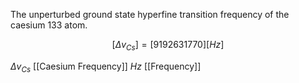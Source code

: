 The unperturbed ground state hyperfine transition frequency of the caesium 133 atom.

$$[\Delta v_{Cs}] = [9192631770][Hz]$$

$\Delta v_{Cs}$ [[Caesium Frequency]]
$Hz$ [[Frequency]]
